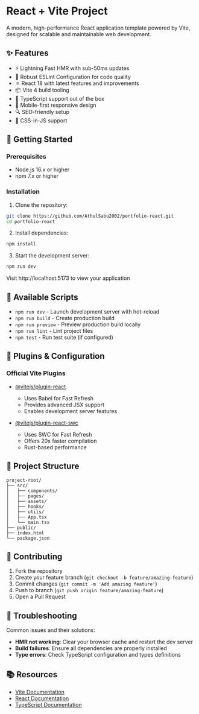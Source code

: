 # React + Vite Project

A modern, high-performance React application template powered by Vite, designed for scalable and maintainable web development.

## ✨ Features

- ⚡️ Lightning Fast HMR with sub-50ms updates
- 🔧 Robust ESLint Configuration for code quality
- ⚛️ React 18 with latest features and improvements
- 📦 Vite 4 build tooling
- 🎯 TypeScript support out of the box
- 📱 Mobile-first responsive design
- 🔍 SEO-friendly setup
- 🎨 CSS-in-JS support

## 🚀 Getting Started

### Prerequisites

- Node.js 16.x or higher
- npm 7.x or higher

### Installation

1. Clone the repository:
```bash
git clone https://github.com/AthulSabu2002/portfolio-react.git
cd portfolio-react
```

2. Install dependencies:
```bash
npm install
```

3. Start the development server:
```bash
npm run dev
```

Visit http://localhost:5173 to view your application

## 📝 Available Scripts

- `npm run dev` - Launch development server with hot-reload
- `npm run build` - Create production build
- `npm run preview` - Preview production build locally
- `npm run lint` - Lint project files
- `npm test` - Run test suite (if configured)

## 🔌 Plugins & Configuration

### Official Vite Plugins

- [@vitejs/plugin-react](https://github.com/vitejs/vite-plugin-react/blob/main/packages/plugin-react/README.md)
  - Uses Babel for Fast Refresh
  - Provides advanced JSX support
  - Enables development server features

- [@vitejs/plugin-react-swc](https://github.com/vitejs/vite-plugin-react-swc)
  - Uses SWC for Fast Refresh
  - Offers 20x faster compilation
  - Rust-based performance

## 📁 Project Structure

```
project-root/
├── src/
│   ├── components/
│   ├── pages/
│   ├── assets/
│   ├── hooks/
│   ├── utils/
│   ├── App.tsx
│   └── main.tsx
├── public/
├── index.html
└── package.json
```

## 🤝 Contributing

1. Fork the repository
2. Create your feature branch (`git checkout -b feature/amazing-feature`)
3. Commit changes (`git commit -m 'Add amazing feature'`)
4. Push to branch (`git push origin feature/amazing-feature`)
5. Open a Pull Request

## 🔧 Troubleshooting

Common issues and their solutions:

- **HMR not working**: Clear your browser cache and restart the dev server
- **Build failures**: Ensure all dependencies are properly installed
- **Type errors**: Check TypeScript configuration and types definitions

## 📚 Resources

- [Vite Documentation](https://vitejs.dev/)
- [React Documentation](https://reactjs.org/)
- [TypeScript Documentation](https://www.typescriptlang.org/)
